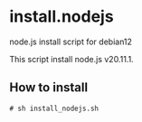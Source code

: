 install.nodejs
==============

node.js install script for debian12

This script install node.js v20.11.1.

How to install
--------------

	# sh install_nodejs.sh
